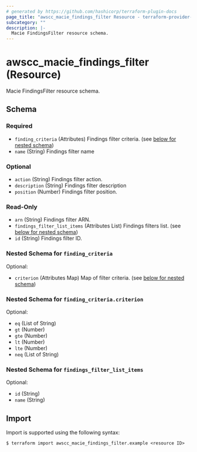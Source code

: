 ```yaml
---
# generated by https://github.com/hashicorp/terraform-plugin-docs
page_title: "awscc_macie_findings_filter Resource - terraform-provider-awscc"
subcategory: ""
description: |-
  Macie FindingsFilter resource schema.
---
```


# awscc_macie_findings_filter (Resource)

Macie FindingsFilter resource schema.



<!-- schema generated by tfplugindocs -->
## Schema

### Required

- `finding_criteria` (Attributes) Findings filter criteria. (see [below for nested schema](#nestedatt--finding_criteria))
- `name` (String) Findings filter name

### Optional

- `action` (String) Findings filter action.
- `description` (String) Findings filter description
- `position` (Number) Findings filter position.

### Read-Only

- `arn` (String) Findings filter ARN.
- `findings_filter_list_items` (Attributes List) Findings filters list. (see [below for nested schema](#nestedatt--findings_filter_list_items))
- `id` (String) Findings filter ID.

<a id="nestedatt--finding_criteria"></a>
### Nested Schema for `finding_criteria`

Optional:

- `criterion` (Attributes Map) Map of filter criteria. (see [below for nested schema](#nestedatt--finding_criteria--criterion))

<a id="nestedatt--finding_criteria--criterion"></a>
### Nested Schema for `finding_criteria.criterion`

Optional:

- `eq` (List of String)
- `gt` (Number)
- `gte` (Number)
- `lt` (Number)
- `lte` (Number)
- `neq` (List of String)



<a id="nestedatt--findings_filter_list_items"></a>
### Nested Schema for `findings_filter_list_items`

Optional:

- `id` (String)
- `name` (String)

## Import

Import is supported using the following syntax:

```shell
$ terraform import awscc_macie_findings_filter.example <resource ID>
```
